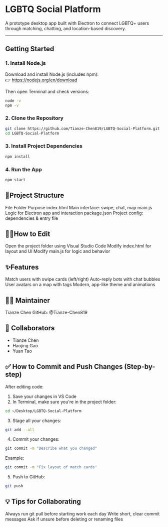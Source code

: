 # LGBTQ Social Platform

A prototype desktop app built with Electron to connect LGBTQ+ users through matching, chatting, and location-based discovery.

---

## Getting Started


### 1. Install Node.js

Download and install Node.js (includes npm):  
👉 https://nodejs.org/en/download

Then open Terminal and check versions:

```bash
node -v
npm -v
```

### 2. Clone the Repository

```bash
git clone https://github.com/Tianze-Chen819/LGBTQ-Social-Platform.git
cd LGBTQ-Social-Platform
```

### 3. Install Project Dependencies

``` bash
npm install
```
### 4. Run the App

```bash
npm start
```



## 📁Project Structure

File Folder	    Purpose
index.html	    Main interface: swipe, chat, map
main.js	        Logic for Electron app and interaction
package.json	  Project config: dependencies & entry file

## 🧑‍💻How to Edit

Open the project folder using Visual Studio Code
Modify index.html for layout and UI
Modify main.js for logic and behavior

## ✨Features

Match users with swipe cards (left/right)
Auto-reply bots with chat bubbles
User avatars on a map with tags
Modern, app-like theme and animations

## 🙋‍♂️ Maintainer
Tianze Chen
GitHub: @Tianze-Chen819

## 👥 Collaborators

- Tianze Chen  
- Haojing Gao  
- Yuan Tao  


## ✅ How to Commit and Push Changes (Step-by-step)
After editing code:
1. Save your changes in VS Code
2. In Terminal, make sure you're in the project folder:
```bash
cd ~/Desktop/LGBTQ-Social-Platform
```
3. Stage all your changes:
```bash
git add --all
```
4. Commit your changes:
```bash
git commit -m "Describe what you changed"
```
Example:
```bash
git commit -m "Fix layout of match cards"
```
5. Push to GitHub:
```bash
git push
```

## 💡 Tips for Collaborating
Always run git pull before starting work each day
Write short, clear commit messages
Ask if unsure before deleting or renaming files
